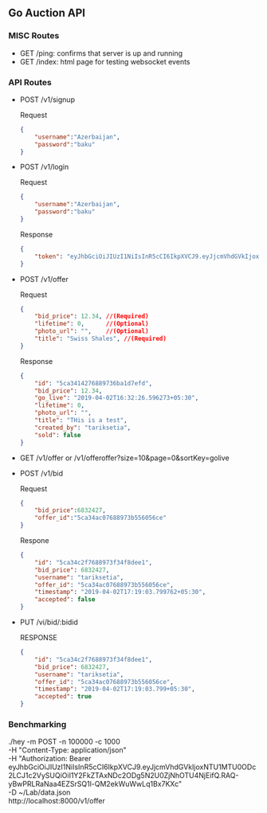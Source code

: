 ## Go Auction API

### MISC Routes
- GET /ping: confirms that server is up and running
- GET /index: html page for testing websocket events


### API Routes
- POST /v1/signup

    Request
    ```json
    {
        "username":"Azerbaijan",
        "password":"baku"
    }
    ```

- POST /v1/login
    
    Request
    ```json
    {
        "username":"Azerbaijan",
        "password":"baku"
    }
    ```

    Response

    ```json
    {
        "token": "eyJhbGciOiJIUzI1NiIsInR5cCI6IkpXVCJ9.eyJjcmVhdGVkIjoxNTU0MTk5NjA2LCJ1c2VySUQiOiI1Y2EzMzQzMjc2ODg5NzMxZjhhMjhmYzEifQ.1OPAlenPQu0hmLAcMrXYeKyNZK0WxAulIUhuNZgoVFA"
    }
    ```
- POST /v1/offer

    Request
    ```json
    {
        "bid_price": 12.34, //(Required)
        "lifetime": 0,      //(Optional)
        "photo_url": "",    //(Optional)
        "title": "Swiss Shales", //(Required)
    }
    ```
    Response
    ```json
    {
        "id": "5ca3414276889736ba1d7efd",
        "bid_price": 12.34,
        "go_live": "2019-04-02T16:32:26.596273+05:30",
        "lifetime": 0,
        "photo_url": "",
        "title": "THis is a test",
        "created_by": "tariksetia",
        "sold": false
    }
    ```

- GET /v1/offer or /v1/offeroffer?size=10&page=0&sortKey=golive

- POST /v1/bid
    
    Request
    ```json
    {
        "bid_price":6832427,
        "offer_id":"5ca34ac07688973b556056ce"
    }
    ```

    Respone
    ```json
    {
        "id": "5ca34c2f7688973f34f8dee1",
        "bid_price": 6832427,
        "username": "tariksetia",
        "offer_id": "5ca34ac07688973b556056ce",
        "timestamp": "2019-04-02T17:19:03.799762+05:30",
        "accepted": false
    }
    ```

- PUT /vi/bid/:bidid
    
    RESPONSE
    ```json
    {
        "id": "5ca34c2f7688973f34f8dee1",
        "bid_price": 6832427,
        "username": "tariksetia",
        "offer_id": "5ca34ac07688973b556056ce",
        "timestamp": "2019-04-02T17:19:03.799+05:30",
        "accepted": true
    }
    ```


### Benchmarking
./hey -m POST -n 100000 -c 1000 \
   -H "Content-Type: application/json" \
   -H "Authorization: Bearer eyJhbGciOiJIUzI1NiIsInR5cCI6IkpXVCJ9.eyJjcmVhdGVkIjoxNTU1MTU0ODc2LCJ1c2VySUQiOiI1Y2FkZTAxNDc2ODg5N2U0ZjNhOTU4NjEifQ.RAQ-yBwPRLRaNaa4EZSrSQ1l-QM2ekWuWwLq1Bx7KXc" \
   -D ~/Lab/data.json \
    http://localhost:8000/v1/offer


